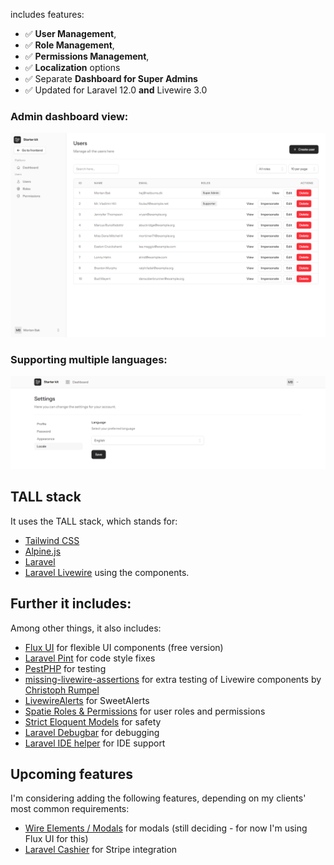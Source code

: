 
includes features:
- ✅ **User Management**, 
- ✅ **Role Management**,
- ✅ **Permissions Management**,
- ✅ **Localization** options
- ✅ Separate **Dashboard for Super Admins**
- ✅ Updated for Laravel 12.0 **and** Livewire 3.0


### Admin dashboard view:
![alt text](docs/backend.png "Backend View")
### Supporting multiple languages:
![alt text](docs/locale.png "Localization View")


## TALL stack
It uses the TALL stack, which stands for:
-   [Tailwind CSS](https://tailwindcss.com)
-   [Alpine.js](https://alpinejs.dev)
-   [Laravel](https://laravel.com)
-   [Laravel Livewire](https://livewire.laravel.com) using the components.

## Further it includes:
Among other things, it also includes:
-   [Flux UI](https://fluxui.dev) for flexible UI components (free version)
-   [Laravel Pint](https://github.com/laravel/pint) for code style fixes
-   [PestPHP](https://pestphp.com) for testing
-   [missing-livewire-assertions](https://github.com/christophrumpel/missing-livewire-assertions) for extra testing of Livewire components by [Christoph Rumpel](https://github.com/christophrumpel)
-   [LivewireAlerts](https://github.com/jantinnerezo/livewire-alert) for SweetAlerts
-   [Spatie Roles & Permissions](https://spatie.be/docs/laravel-permission/v5/introduction) for user roles and permissions
-   [Strict Eloquent Models](https://planetscale.com/blog/laravels-safety-mechanisms) for safety
-   [Laravel Debugbar](https://github.com/barryvdh/laravel-debugbar) for debugging
-   [Laravel IDE helper](https://github.com/barryvdh/laravel-ide-helper) for IDE support

## Upcoming features
I'm considering adding the following features, depending on my clients' most common requirements:
-   [Wire Elements / Modals](https://github.com/wire-elements/modal) for modals (still deciding - for now I'm using Flux UI for this)
-   [Laravel Cashier](https://laravel.com/docs/10.x/billing) for Stripe integration

